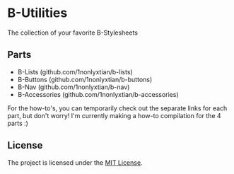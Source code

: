 # B-Utilities
The collection of your favorite B-Stylesheets

## Parts
* B-Lists (github.com/1nonlyxtian/b-lists)
* B-Buttons (github.com/1nonlyxtian/b-buttons)
* B-Nav (github.com/1nonlyxtian/b-nav)
* B-Accessories (github.com/1nonlyxtian/b-accessories)

For the how-to's, you can temporarily check out the separate links for each part, but don't worry! I'm currently making a how-to compilation for the 4 parts :)

## License
The project is licensed under the [MIT License](https://github.com/1nonlyxtian/b-utilities/blob/master/LICENSE).
